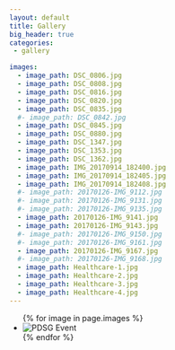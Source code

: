 ```yaml
---
layout: default
title: Gallery
big_header: true
categories:
 - gallery

images:
  - image_path: DSC_0806.jpg
  - image_path: DSC_0808.jpg
  - image_path: DSC_0816.jpg
  - image_path: DSC_0820.jpg
  - image_path: DSC_0835.jpg
  #- image_path: DSC_0842.jpg
  - image_path: DSC_0845.jpg
  - image_path: DSC_0880.jpg
  - image_path: DSC_1347.jpg
  - image_path: DSC_1353.jpg
  - image_path: DSC_1362.jpg
  - image_path: IMG_20170914_182400.jpg
  - image_path: IMG_20170914_182405.jpg
  - image_path: IMG_20170914_182408.jpg
  #- image_path: 20170126-IMG_9112.jpg
  #- image_path: 20170126-IMG_9131.jpg
  #- image_path: 20170126-IMG_9135.jpg
  - image_path: 20170126-IMG_9141.jpg
  - image_path: 20170126-IMG_9143.jpg
  #- image_path: 20170126-IMG_9150.jpg
  #- image_path: 20170126-IMG_9161.jpg
  - image_path: 20170126-IMG_9167.jpg
  #- image_path: 20170126-IMG_9168.jpg
  - image_path: Healthcare-1.jpg
  - image_path: Healthcare-2.jpg
  - image_path: Healthcare-3.jpg
  - image_path: Healthcare-4.jpg
---
```


<ul id="lightSlider">
  {% for image in page.images %}
    <li><img size="50%" src="{{ image.image_path }}" alt="PDSG Event"/></li>
  {% endfor %}
</ul>
<script type="text/javascript">
    $(document).ready(function() {
      $("#lightSlider").lightSlider(); 
    });
</script>

